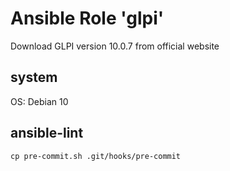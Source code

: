 # Ansible Role 'glpi'

Download GLPI version 10.0.7 from official website

## system
OS: Debian 10

## ansible-lint
```
cp pre-commit.sh .git/hooks/pre-commit
```
